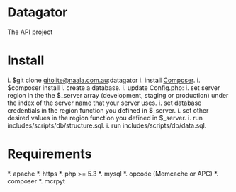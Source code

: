 Datagator
=========
The API project

Install
=======
i. $git clone gitolite@naala.com.au:datagator
i. install [Composer](https://getcomposer.org/).
i. $composer install
i. create a database.
i. update Config.php:
  i. set server region in the the $_server array (development, staging or production) under the index of the server name that your server uses.
  i. set database credentials in the region function you defined in $_server.
  i. set other desired values in the region function you defined in $_server.
i. run includes/scripts/db/structure.sql.
i. run includes/scripts/db/data.sql.

Requirements
============
*. apache
*. https
*. php >= 5.3
*. mysql
*. opcode (Memcache or APC)
*. composer
*. mcrpyt

